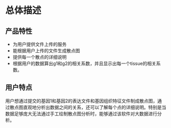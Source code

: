 # 总体描述
## 产品特性

- 为用户提供文件上传的服务                                   
- 能根据用户上传的文件生成散点图                                 
- 提供每一个散点的详细说明                           
- 根据用户的数据算出g1和g2的相关系数，并且显示出每一个tissue的相关系数。

## 用户特点 

   用户想通过提交的基因1和基因2的表达文件和基因组织特征文件制成散点图，通过散点图直观地分析出数据之间的关系，还可以了解每个点的详细说明。特别是当数据足够庞大无法通过手工绘制散点图分析时，能够通过该软件对大数据进行分析。
